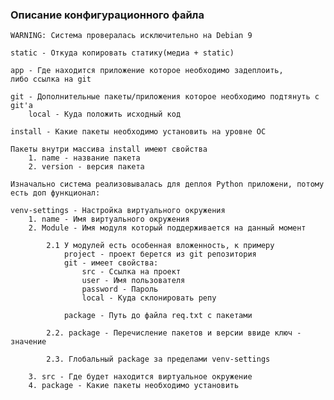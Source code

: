 
### Описание конфигурационного файла
    
    WARNING: Система провералась исключительно на Debian 9
    
    static - Откуда копировать статику(медиа + static) 
    
    app - Где находится приложение которое необходимо задеплоить, 
    либо ссылка на git
    
    git - Дополнительные пакеты/приложения которое необходимо подтянуть с git'а
        local - Куда положить исходный код
        
    install - Какие пакеты необходимо установить на уровне ОС
    
    Пакеты внутри массива install имеют свойства
        1. name - название пакета
        2. version - версия пакета
    
    Изначально система реализовывалась для деплоя Python приложени, потому
    есть доп функционал:
    
    venv-settings - Настройка виртуального окружения
        1. name - Имя виртуального окружения
        2. Module - Имя модуля который поддерживается на данный момент
            
            2.1 У модулей есть особенная вложенность, к примеру 
                project - проект берется из git репозитория
                git - имеет свойства:
                    src - Ссылка на проект
                    user - Имя пользователя
                    password - Пароль
                    local - Куда склонировать репу
                
                package - Путь до файла req.txt с пакетами
            
            2.2. package - Перечисление пакетов и версии ввиде ключ - значение
            
            2.3. Глобальный package за пределами venv-settings 
            
        3. src - Где будет находится виртуальное окружение
        4. package - Какие пакеты необходимо установить